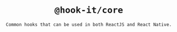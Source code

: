 <div align="center">

# `@hook-it/core`

`Common hooks that can be used in both ReactJS and React Native.`

</div>
